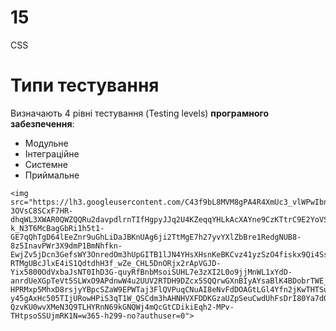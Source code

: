 # 15
CSS
<!DOCTYPE html>
<html>
<head>
	<title>Типи тестування</title>
	<link rel="https://drive.google.com/file/d/1MeGTLnNkFkCUpIjygNcmTTiIcnfdfksR/view?usp=share_link" type="text/css" href="css/style.css">
</head>
<body>
	<h1 class="red-heading">Типи тестування</h1>
	<p>Визначають 4 рівні тестування (Testing levels) <b>програмного забезпечення</b>:</p>
	<ul>
		<li>Модульне</li>
		<li>Інтеграційне</li>
		<li>Системне</li>
		<li>Приймальне</li>
	</ul>
	
	<img src="https://lh3.googleusercontent.com/C43f9bL8MVM8gPA4R4XmUc3_vlWPwIbnvWjjzOBH0aMzyn4D8nLy0Vvz_F88j4tdpY7h7I9n3vVxzTjcHt94WJB6IVbIBqUYnD7WlMdtnDlgF9AVueqFS3iQG4j4mHtLeqYeo0q61bEI925D8x-3OVsC8SCxF7HR-dhqWL3XWAR0QWZQQRu2davpdlrnTIfHgpyJJq2U4KZeqqYHLkAcXAYne9CzKTtrC9E2YoVSnGcCnNOXAoOzbpxj0nql-k_N3T6McBagGbRi1h5t1-GE7qQhTgD64lEeZnr9uGhLiDaJBKnUAg6ji2TtMgE7h27yvYXlZbBre1RedgNUB8-8z5InavPWr3X9dmP1BmNhfkn-EwjZv5jDcn3GefsWY3OnredOm3hUpGITB1lJN4YHsXHsnKeBKCvz41yzSzO4fiskx9Qi4Ss0PK2ACB9woz-RTMgUBcJlxE4iS1QdtdhH3f_wZe_CHL5DnORjx2rApVGJD-Yix5800OdVxbaJsNT0IhD3G-quyRfBnbMsoiSUHL7e3zXI2L0o9jjMnWL1xYdD-anrdUeXGpTeVt5SLWxO9APdnwW4u2UUV2RTDH9DZcx5SQQrwGXnBIyAYsaBlK4BDobrTWE_ICrZrbxnOFimYG-HPRMxp5MhxD8rsjyYBpcSZaW9EPWTaj3FlQVPuqCNuAI8eNvFdDOAGtLGl4Yfn2jKwTHTSuhSfam28KDnznPQcmjhGLDwbtjZhOlsncoxYJnAdxKJcJM2c8b6gyHklrAIcRdFc0W6xapJa5ybvyL6sEZxLVD-y45gAxHc505TIjURowHPiS3qT1W_QSCdm3hAHNHVXFDDKGzaUZpSeuCwdUhFsDrI80Ya7dQCq5Wsie-QzvKU0wvXMeN3Q9TLHYRnN69kGNQWj4mQcGtCDikiEqh2-MPv-THtpsoSSUjmRK1N=w365-h299-no?authuser=0">
</body>
</html>
